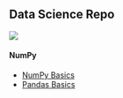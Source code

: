 ## Data Science Repo


![](https://github.com/skjha1/Data-Science/blob/master/Src/Img/Data-Science-Roadmap.png)




#### NumPy 

* [NumPy Basics](https://nbviewer.jupyter.org/github/skjha1/Data-Science/blob/master/NumPy%20For%20Data%20Analysis.ipynb)
* [Pandas Basics](https://nbviewer.jupyter.org/github/skjha1/Data-Science/blob/master/Src/Pandas/Pandas%20For%20Data%20Analysis%20.ipynb)

